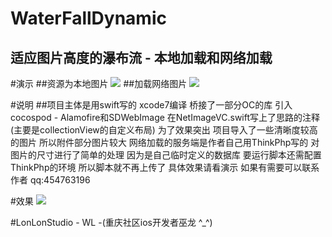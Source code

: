 # WaterFallDynamic
## 适应图片高度的瀑布流 - 本地加载和网络加载



#演示
##资源为本地图片
![](https://github.com/HotWordland/WaterFallDynamic/blob/master/Anim01.gif)
##加载网络图片
![](https://github.com/HotWordland/WaterFallDynamic/blob/master/Anim02.gif)

#说明
##项目主体是用swift写的 xcode7编译 桥接了一部分OC的库 引入cocospod - Alamofire和SDWebImage 在NetImageVC.swift写上了思路的注释(主要是collectionView的自定义布局) 为了效果突出 项目导入了一些清晰度较高的图片 所以附件部分图片较大 网络加载的服务端是作者自己用ThinkPhp写的 对图片的尺寸进行了简单的处理 因为是自己临时定义的数据库 要运行脚本还需配置ThinkPhp的环境 所以脚本就不再上传了 具体效果请看演示 如果有需要可以联系作者 qq:454763196

#效果
![](https://github.com/HotWordland/WaterFallDynamic/blob/master/effect.png)

#LonLonStudio - WL -(重庆社区ios开发者巫龙 ^_^)

